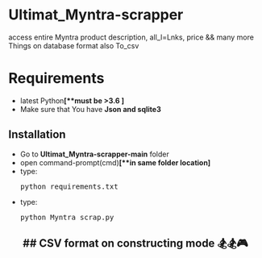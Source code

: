 # Ultimat_Myntra-scrapper
access entire Myntra product description, all_l=Lnks, price &amp;&amp; many more Things  on database format also To_csv
# Requirements
<ul>
  
<li>latest Python<strong>[**must be >3.6 ]</strong><br>
<li>Make sure that You have <strong>Json and sqlite3</strong>

</ul>


## Installation
<ul>
<li>Go to <strong>Ultimat_Myntra-scrapper-main</strong> folder<br>
<li>open command-prompt(cmd)<strong>[**in same folder location]</strong><br>
  <li>type:<br>
  <pre>python requirements.txt </pre>
  <li>type:<br>
  <pre>python Myntra_scrap.py</pre>
    

    

</ul>







<h2 align="center">
## CSV format on constructing mode 🏂🏂🎮
</h1>
